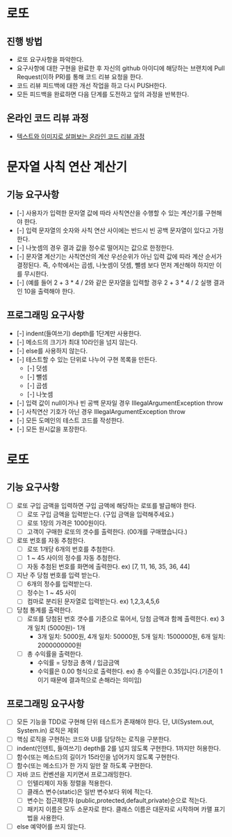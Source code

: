 # 로또
## 진행 방법
* 로또 요구사항을 파악한다.
* 요구사항에 대한 구현을 완료한 후 자신의 github 아이디에 해당하는 브랜치에 Pull Request(이하 PR)를 통해 코드 리뷰 요청을 한다.
* 코드 리뷰 피드백에 대한 개선 작업을 하고 다시 PUSH한다.
* 모든 피드백을 완료하면 다음 단계를 도전하고 앞의 과정을 반복한다.

## 온라인 코드 리뷰 과정
* [텍스트와 이미지로 살펴보는 온라인 코드 리뷰 과정](https://github.com/next-step/nextstep-docs/tree/master/codereview)

# 문자열 사칙 연산 계산기 
## 기능 요구사항
* [-] 사용자가 입력한 문자열 값에 따라 사칙연산을 수행할 수 있는 계산기를 구현해야 한다.
* [-] 입력 문자열의 숫자와 사칙 연산 사이에는 반드시 빈 공백 문자열이 있다고 가정한다.
* [-] 나눗셈의 경우 결과 값을 정수로 떨어지는 값으로 한정한다.
* [-] 문자열 계산기는 사칙연산의 계산 우선순위가 아닌 입력 값에 따라 계산 순서가 결정된다. 즉, 수학에서는 곱셈, 나눗셈이 덧셈, 뺄셈 보다 먼저 계산해야 하지만 이를 무시한다.
* [-] (예를 들어 2 + 3 * 4 / 2와 같은 문자열을 입력할 경우 2 + 3 * 4 / 2 실행 결과인 10을 출력해야 한다.

## 프로그래밍 요구사항
* [-] indent(들여쓰기) depth를 1단계만 사용한다.
* [-] 메소드의 크기가 최대 10라인을 넘지 않는다. 
* [-] else를 사용하지 않는다.
* [-] 테스트할 수 있는 단위로 나누어 구현 목록을 만든다. 
  * [-] 덧셈
  * [-] 뺄셈
  * [-] 곱셈
  * [-] 나눗셈
* [-] 입력 값이 null이거나 빈 공백 문자일 경우 IllegalArgumentException throw
* [-] 사칙연산 기호가 아닌 경우 IllegalArgumentException throw
* [-] 모든 도메인의 테스트 코드를 작성한다.
* [-] 모든 원시값을 포장한다.

# 로또
## 기능 요구사항
* [ ] 로또 구입 금액을 입력하면 구입 금액에 해당하는 로또를 발급해야 한다.
  * [ ] 로또 구입 금액을 입력받는다. (구입 금액을 입력해주세요.)
  * [ ] 로또 1장의 가격은 1000원이다.
  * [ ] 고객이 구매한 로또의 갯수를 출력한다. (00개를 구매했습니다.)
* [ ] 로또 번호를 자동 추첨한다.
  * [ ] 로또 1개당 6개의 번호를 추첨한다. 
  * [ ] 1 ~ 45 사이의 정수를 자동 추첨한다. 
  * [ ] 자동 추첨된 번호를 화면에 출력한다. ex) [7, 11, 16, 35, 36, 44]
* [ ] 지난 주 당첨 번호를 입력 받는다.
  * [ ] 6개의 정수를 입력받는다.
  * [ ] 정수는 1 ~ 45 사이
  * [ ] 컴마로 분리된 문자열로 입력받는다. ex) 1,2,3,4,5,6
* [ ] 당첨 통계를 출력한다.
  * [ ] 로또를 당첨된 번호 갯수를 기준으로 묶어서, 당첨 금액과 함께 출력한다. ex) 3개 일치 (5000원)- 1개
    * 3개 일치: 5000원, 4개 일치: 50000원, 5개 일치: 1500000원, 6개 일치: 2000000000원
  * [ ] 총 수익률을 출력한다. 
    * 수익률 = 당청금 총액 / 입금금액
    * 수익률은 0.00 형식으로 출력한다. ex) 총 수익률은 0.35입니다.(기준이 1이기 때문에 결과적으로 손해라는 의미임)
## 프로그래밍 요구사항
* [ ] 모든 기능을 TDD로 구현해 단위 테스트가 존재해야 한다. 단, UI(System.out, System.in) 로직은 제외 
* [ ] 핵심 로직을 구현하는 코드와 UI를 담당하는 로직을 구분한다.
* [ ] indent(인덴트, 들여쓰기) depth를 2를 넘지 않도록 구현한다. 1까지만 허용한다.
* [ ] 함수(또는 메소드)의 길이가 15라인을 넘어가지 않도록 구현한다.
* [ ] 함수(또는 메소드)가 한 가지 일만 잘 하도록 구현한다.
* [ ] 자바 코드 컨벤션을 지키면서 프로그래밍한다.
  * [ ] 인텔리제이 자동 정렬을 적용한다.
  * [ ] 클래스 변수(static)은 일반 변수보다 위에 적는다.
  * [ ] 변수는 접근제한자 (public,protected,default,private)순으로 적는다.
  * [ ] 패키지 이름은 모두 소문자로 한다. 클래스 이름은 대문자로 시작하며 카맬 표기법을 사용한다.
* [ ] else 예약어를 쓰지 않는다.